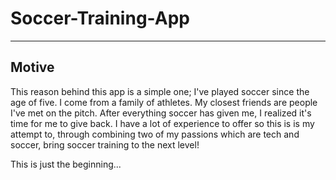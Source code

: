 # Soccer-Training-App
---

## Motive
This reason behind this app is a simple one; I've played soccer since the age of five. I come from a family of athletes. My closest friends are people I've met on the pitch. After everything soccer has given me, I realized it's time for me to give back. I have a lot of experience to offer so this is is my attempt to, through combining two of my passions which are tech and soccer, bring soccer training to the next level!

This is just the beginning...
